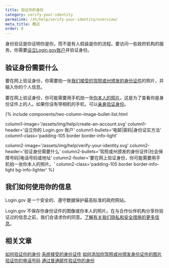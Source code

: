 ```yaml
---
title: 验证你的身份
category: verify-your-identity
permalink: /zh/help/verify-your-identity/overview/
meta_title: 概述
order: 0
---
```


身份验证是你证明你是你，而不是有人假装是你的流程。要访问一些政府机构的服务，你需要[设立Login.gov账户](/zh/create-an-account/)并验证身份。

## 验证身份需要什么

要在网上验证身份，你需要拍一张[我们接受的驾照或州颁发的身份证件](/zh/help/verify-your-identity/accepted-identification-documents/)的照片，并输入你的个人信息。

要在网上验证身份，你可能需要用手机拍一张[你本人的照片](/zh/help/verify-your-identity/how-to-take-photos-to-verify-your-identity/#how-to-take-photos-of-yourself)。这是为了查看你是身份证件上的人。如果你没有带相机的手机，可以[亲身验证身份](/zh/help/verify-your-identity/verify-your-identity-in-person/)。

{%
  include components/two-column-image-bullet-list.html

  column1-image='/assets/img/help/create-an-account.svg'
  column1-header='设立你的 Login.gov 账户'
  column1-bullets='电邮|密码|身份证实方法'
  column1-class='padding-105 border border-info-light'

  column2-image='/assets/img/help/verify-your-identity.svg'
  column2-header='验证身份需要什么'
  column2-bullets='驾照或州颁发的身份证件|社会保障号码|电话号码或地址'
  column2-footer='要在网上验证身份，你可能需要用手机拍一张你本人的照片。'
  column2-class='padding-105 border border-info-light bg-info-lighter'
%}

## 我们如何使用你的信息

Login.gov 是一个安全的、遵守数据保护最高标准的政府网站。

Login.gov 不保存你身份证件的图像或你本人的照片。在与合作伙伴机构分享你验证过的信息之前，我们会请求你的同意。[了解有关我们隐私和安全措施的更多信息](/zh/policy/)。

## 相关文章

[如何验证你的身份](/zh/help/verify-your-identity/how-to-verify-your-identity/)
[系统接受的身份证件](/zh/help/verify-your-identity/accepted-identification-documents/)
[如何添加你驾照或州颁发身份证件的图片](/zh/help/verify-your-identity/how-to-take-photos-to-verify-your-identity/#how-to-take-photos-of-yourself)
[验证你的电话号码](/zh/help/verify-your-identity/phone-number/)
[通过普通邮件验证你的身份](/zh/help/verify-your-identity/verify-your-address-by-mail/)
